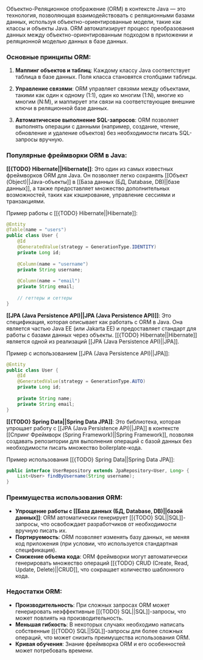 Объектно-Реляционное отображение (ORM) в контексте Java — это технология, позволяющая взаимодействовать с реляционными базами данных, используя объектно-ориентированные модели, такие как классы и объекты Java. ORM автоматизирует процесс преобразования данных между объектно-ориентированным подходом в приложении и реляционной моделью данных в базе данных.


### Основные принципы ORM:

1. **Маппинг объектов и таблиц**: Каждому классу Java соответствует таблица в базе данных. Поля класса становятся столбцами таблицы.

2. **Управление связями**: ORM управляет связями между объектами, такими как один к одному (1:1), один ко многим (1:N), многие ко многим (N:M), и маппирует эти связи на соответствующие внешние ключи в реляционной базе данных.

3. **Автоматическое выполнение SQL-запросов**: ORM позволяет выполнять операции с данными (например, создание, чтение, обновление и удаление объектов) без необходимости писать SQL-запросы вручную.

  

### Популярные фреймворки ORM в Java:

**[[{TODO} Hibernate||Hibernate]]**: Это один из самых известных фреймворков ORM для Java. Он позволяет легко сохранять [[Объект (Object)||Java-объекты]] в [[База данных (БД, Database, DB)||базе данных]], а также предоставляет множество дополнительных возможностей, таких как кэширование, управление сессиями и транзакциями.

Пример работы с [[{TODO} Hibernate||Hibernate]]:

```java
@Entity
@Table(name = "users")
public class User {
    @Id
    @GeneratedValue(strategy = GenerationType.IDENTITY)
    private Long id;
    
    @Column(name = "username")
    private String username;
    
    @Column(name = "email")
    private String email;
    
    // геттеры и сеттеры
}
```

  

**[[JPA (Java Persistence API)||JPA (Java Persistence API)]]**: Это спецификация, которая описывает как работать с ORM в Java. Она является частью Java EE (или Jakarta EE) и предоставляет стандарт для работы с базами данных через объекты. [[{TODO} Hibernate||Hibernate]] является одной из реализаций [[JPA (Java Persistence API)||JPA]].

Пример с использованием [[JPA (Java Persistence API)||JPA]]:

```java
@Entity
public class User {
    @Id
    @GeneratedValue(strategy = GenerationType.AUTO)
    private Long id;
    
    private String name;
    private String email;
}
```



**[[{TODO} Spring Data||Spring Data JPA]]**: Это библиотека, которая упрощает работу с [[JPA (Java Persistence API)||JPA]] в контексте [[Спринг Фреймворк (Spring Framework)||Spring Framework]], позволяя создавать репозитории для выполнения операций с базой данных без необходимости писать множество boilerplate-кода.

Пример использования [[{TODO} Spring Data||Spring Data JPA]]:

```java
public interface UserRepository extends JpaRepository<User, Long> {
    List<User> findByUsername(String username);
}
```

  

### Преимущества использования ORM:

- **Упрощение работы с [[База данных (БД, Database, DB)||базой данных]]**: ORM автоматически генерирует [[{TODO} SQL||SQL]]-запросы, что освобождает разработчиков от необходимости вручную писать их.
- **Портируемость**: ORM позволяет изменять базу данных, не меняя код приложения (при условии, что используется стандартная спецификация).
- **Снижение объема кода**: ORM фреймворки могут автоматически генерировать множество операций [[{TODO} CRUD (Create, Read, Update, Delete)||CRUD]], что сокращает количество шаблонного кода.

  

### Недостатки ORM:

- **Производительность**: При сложных запросах ORM может генерировать неэффективные [[{TODO} SQL||SQL]]-запросы, что может повлиять на производительность.
- **Меньшая гибкость**: В некоторых случаях необходимо написать собственные [[{TODO} SQL||SQL]]-запросы для более сложных операций, что может снизить преимущества использования ORM.
- **Кривая обучения**: Знание фреймворка ORM и его особенностей может потребовать времени.